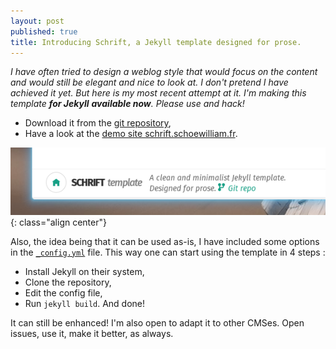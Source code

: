 ```yaml
---
layout: post
published: true
title: Introducing Schrift, a Jekyll template designed for prose.
---
```

*I have often tried to design a weblog style that would focus on the content and would still be elegant and nice to look at. I don't pretend I have achieved it yet. But here is my most recent attempt at it. I'm making this template **for Jekyll** **available now**. Please use and hack!*

* Download it from the [git repository](https://github.com/Schoewilliam/Schrift),
* Have a look at the [demo site schrift.schoewilliam.fr](http://schrift.schoewilliam.fr).

![Schrift screenshot](/images/schrift/schriftscr1.png){: class="align center"}

Also, the idea being that it can be used as-is, I have included some options in the [`_config.yml`](https://github.com/Schoewilliam/Schrift/blob/master/_config.yml) file. This way one can start using the template in 4 steps :

* Install Jekyll on their system,
* Clone the repository,
* Edit the config file,
* Run `jekyll build`. And done!

It can still be enhanced! I'm also open to adapt it to other CMSes. Open issues, use it, make it better, as always.